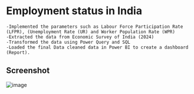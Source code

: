 # Employment status in India

    -Implemented the parameters such as Labour Force Participation Rate (LFPR), (Unemployment Rate (UR) and Worker Population Rate (WPR)
    -Extracted the data from Economic Survey of India (2024)    
    -Transformed the data using Power Query and SQL 
    -Loaded the final Data cleaned data in Power BI to create a dashboard (Report).

## Screenshot 
![image](https://github.com/user-attachments/assets/ddd50d0b-15dc-4637-b6e2-def0ed61fb15)
